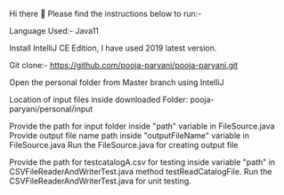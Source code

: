 Hi there 👋
Please find the instructions below to run:-

Language Used:- Java11

Install IntelliJ CE Edition, I have used 2019 latest version.

Git clone:- https://github.com/pooja-paryani/pooja-paryani.git

Open the personal folder from Master branch using IntelliJ

Location of input files inside downloaded Folder: pooja-paryani/personal/input

Provide the path for input folder inside "path" variable in FileSource.java Provide output file name path inside "outputFileName" variable in FileSource.java Run the FileSource.java for creating output file

Provide the path for testcatalogA.csv for testing inside variable "path" in CSVFileReaderAndWriterTest.java method testReadCatalogFile. Run the CSVFileReaderAndWriterTest.java for unit testing.
